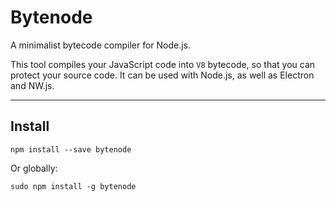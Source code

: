 # Bytenode

A minimalist bytecode compiler for Node.js.

This tool compiles your JavaScript code into `V8` bytecode, so that you can
protect your source code. It can be used with Node.js, as well as Electron and
NW.js.

---

## Install

```console
npm install --save bytenode
```

Or globally:

```console
sudo npm install -g bytenode
```
